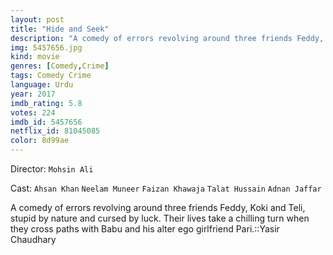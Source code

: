 ```yaml
---
layout: post
title: "Hide and Seek"
description: "A comedy of errors revolving around three friends Feddy, Koki and Teli, stupid by nature and cursed by luck. Their lives take a chilling turn when they cross paths with Babu and his alter ego girlfriend Pari.::Yasir Chaudhary.."
img: 5457656.jpg
kind: movie
genres: [Comedy,Crime]
tags: Comedy Crime 
language: Urdu
year: 2017
imdb_rating: 5.8
votes: 224
imdb_id: 5457656
netflix_id: 81045085
color: 8d99ae
---
```

Director: `Mohsin Ali`  

Cast: `Ahsan Khan` `Neelam Muneer` `Faizan Khawaja` `Talat Hussain` `Adnan Jaffar` 

A comedy of errors revolving around three friends Feddy, Koki and Teli, stupid by nature and cursed by luck. Their lives take a chilling turn when they cross paths with Babu and his alter ego girlfriend Pari.::Yasir Chaudhary